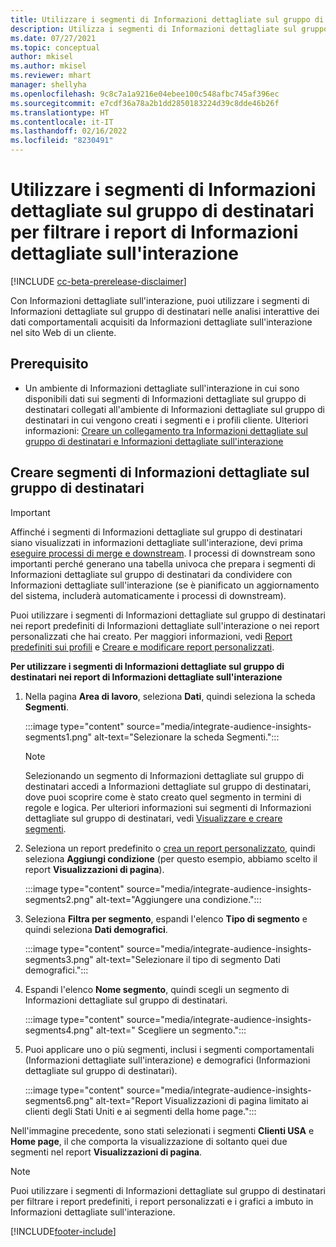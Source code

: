 ```yaml
---
title: Utilizzare i segmenti di Informazioni dettagliate sul gruppo di destinatari per filtrare i report di Informazioni dettagliate sull'interazione
description: Utilizza i segmenti di Informazioni dettagliate sul gruppo di destinatari nelle analisi interattive dei dati comportamentali acquisiti da Informazioni dettagliate sull'interazione nel sito Web di un cliente.
ms.date: 07/27/2021
ms.topic: conceptual
author: mkisel
ms.author: mkisel
ms.reviewer: mhart
manager: shellyha
ms.openlocfilehash: 9c8c7a1a9216e04ebee100c548afbc745af396ec
ms.sourcegitcommit: e7cdf36a78a2b1dd2850183224d39c8dde46b26f
ms.translationtype: HT
ms.contentlocale: it-IT
ms.lasthandoff: 02/16/2022
ms.locfileid: "8230491"
---
```

# <a name="use-audience-insights-segments-to-filter-engagement-insights-reports"></a>Utilizzare i segmenti di Informazioni dettagliate sul gruppo di destinatari per filtrare i report di Informazioni dettagliate sull'interazione

[!INCLUDE [cc-beta-prerelease-disclaimer](includes/cc-beta-prerelease-disclaimer.md)]

Con Informazioni dettagliate sull'interazione, puoi utilizzare i segmenti di Informazioni dettagliate sul gruppo di destinatari nelle analisi interattive dei dati comportamentali acquisiti da Informazioni dettagliate sull'interazione nel sito Web di un cliente.

## <a name="prerequisite"></a>Prerequisito

- Un ambiente di Informazioni dettagliate sull'interazione in cui sono disponibili dati sui segmenti di Informazioni dettagliate sul gruppo di destinatari collegati all'ambiente di Informazioni dettagliate sul gruppo di destinatari in cui vengono creati i segmenti e i profili cliente. Ulteriori informazioni: [Creare un collegamento tra Informazioni dettagliate sul gruppo di destinatari e Informazioni dettagliate sull'interazione](integrate-audience-insights-engagement-insights.md)

## <a name="create-audience-insights-segments"></a>Creare segmenti di Informazioni dettagliate sul gruppo di destinatari 

> [!IMPORTANT]
> Affinché i segmenti di Informazioni dettagliate sul gruppo di destinatari siano visualizzati in informazioni dettagliate sull'interazione, devi prima [eseguire processi di merge e downstream](../audience-insights/merge-entities.md). I processi di downstream sono importanti perché generano una tabella univoca che prepara i segmenti di Informazioni dettagliate sul gruppo di destinatari da condividere con Informazioni dettagliate sull'interazione (se è pianificato un aggiornamento del sistema, includerà automaticamente i processi di downstream).

Puoi utilizzare i segmenti di Informazioni dettagliate sul gruppo di destinatari nei report predefiniti di Informazioni dettagliate sull'interazione o nei report personalizzati che hai creato. Per maggiori informazioni, vedi [Report predefiniti sui profili](profile-reports.md) e [Creare e modificare report personalizzati](custom-reports.md).

**Per utilizzare i segmenti di Informazioni dettagliate sul gruppo di destinatari nei report di Informazioni dettagliate sull'interazione**

1. Nella pagina **Area di lavoro**, seleziona **Dati**, quindi seleziona la scheda **Segmenti**.

    :::image type="content" source="media/integrate-audience-insights-segments1.png" alt-text="Selezionare la scheda Segmenti.":::

   >[!NOTE]
   > Selezionando un segmento di Informazioni dettagliate sul gruppo di destinatari accedi a Informazioni dettagliate sul gruppo di destinatari, dove puoi scoprire come è stato creato quel segmento in termini di regole e logica. Per ulteriori informazioni sui segmenti di Informazioni dettagliate sul gruppo di destinatari, vedi [Visualizzare e creare segmenti](../audience-insights/segments.md).

2. Seleziona un report predefinito o [crea un report personalizzato](custom-reports.md), quindi seleziona **Aggiungi condizione** (per questo esempio, abbiamo scelto il report **Visualizzazioni di pagina**).

    :::image type="content" source="media/integrate-audience-insights-segments2.png" alt-text="Aggiungere una condizione.":::

3. Seleziona **Filtra per segmento**, espandi l'elenco **Tipo di segmento** e quindi seleziona **Dati demografici**.

    :::image type="content" source="media/integrate-audience-insights-segments3.png" alt-text="Selezionare il tipo di segmento Dati demografici.":::

4. Espandi l'elenco **Nome segmento**, quindi scegli un segmento di Informazioni dettagliate sul gruppo di destinatari.

    :::image type="content" source="media/integrate-audience-insights-segments4.png" alt-text=" Scegliere un segmento.":::

5. Puoi applicare uno o più segmenti, inclusi i segmenti comportamentali (Informazioni dettagliate sull'interazione) e demografici (Informazioni dettagliate sul gruppo di destinatari). 

    :::image type="content" source="media/integrate-audience-insights-segments6.png" alt-text="Report Visualizzazioni di pagina limitato ai clienti degli Stati Uniti e ai segmenti della home page.":::

Nell'immagine precedente, sono stati selezionati i segmenti **Clienti USA** e **Home page**, il che comporta la visualizzazione di soltanto quei due segmenti nel report **Visualizzazioni di pagina**. 


>[!NOTE]
> Puoi utilizzare i segmenti di Informazioni dettagliate sul gruppo di destinatari per filtrare i report predefiniti, i report personalizzati e i grafici a imbuto in Informazioni dettagliate sull'interazione. 


[!INCLUDE[footer-include](../includes/footer-banner.md)]